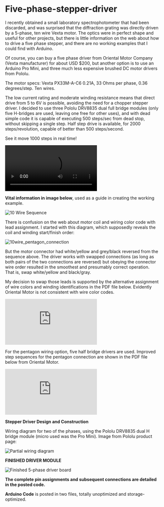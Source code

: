 # Five-phase-stepper-driver

I recently obtained a small laboratory spectrophotometer that had been discarded, and was surprised that the diffraction grating was directly driven by a 5-phase, ten wire Vexta motor. The optics were in perfect shape and useful for other projects, but there is little information on the web about how to drive a five phase stepper, and there are no working examples that I could find with Arduino.

Of course, you can buy a five phase driver from Oriental Motor Company (Vexta manufacturer) for about USD $200, but another option is to use an Arduino Pro Mini, and three much less expensive brushed DC motor drivers from Pololu.

The motor specs: Vexta PX33M-A-C6 0.21A, 33 Ohms per phase, 0.36 degrees/step. Ten wires.

The low current rating and moderate winding resistance means that direct drive from 5 to 6V is possible, avoiding the need for a chopper stepper driver. I decided to use three Pololu DRV8835 dual full bridge modules (only five H-bridges are used, leaving one free for other uses), and with dead simple code it is capable of executing 500 steps/sec from dead stop, without skipping a single step. Half step drive is available, for 2000 steps/revolution, capable of better than 500 steps/second.

See it move 1000 steps in real time!

![Stepper in action (1 minute MP4 video)](https://user-images.githubusercontent.com/5509037/108101833-a85dcb80-703c-11eb-8904-4f843a93893b.MP4)

**Vital information in image below**, used as a guide in creating the working example.

![10 Wire Sequence](https://user-images.githubusercontent.com/5509037/108101734-7ea4a480-703c-11eb-8b77-20ec248bf927.png)

There is confusion on the web about motor coil and wiring color code with lead assignment. I started with this diagram, which supposedly reveals the coil and winding start/finish order:

![10wire_pentagon_connection](https://user-images.githubusercontent.com/5509037/108101765-8c5a2a00-703c-11eb-8ffc-eda13e6816d4.png)

But the motor connector had white/yellow and grey/black reversed from the sequence above. The driver works with swapped connections (as long as both pairs of the two connections are reversed) but obeying the connector wire order resulted in the smoothest and presumably correct operation. That is, swap white/yellow and black/gray.

My decision to swap those leads is supported by the alternative assignment of wire colors and winding identifications in the PDF file below. Evidently Oriental Motor is not consistent with wire color codes. 

![5_Phase_Penta_Connection.pdf (44.9 KB)](https://github.com/jremington/Five-phase-stepper-driver/files/5990560/5_Phase_Penta_Connection.pdf)

For the pentagon wiring option, five half bridge drivers are used. Improved step sequences for the pentagon connection are shown in the PDF file below from Oriental Motor.

![10wire_pentagon_connection (pdf)](https://github.com/jremington/Five-phase-stepper-driver/files/5990584/vexta_pentagon_phase_sequence.pdf)

**Stepper Driver Design and Construction**

Wiring diagram for two of the phases, using the Pololu DRV8835 dual H bridge module (micro used was the Pro Mini).  Image from Pololu product page: 

![Partial wiring diagram](https://forum.pololu.com/uploads/default/original/2X/2/2d3e2b9c3bdfc6a51cb122b177fbec8df0921917.png)

**FINISHED DRIVER MODULE**

![Finished 5-phase driver board](https://forum.pololu.com/uploads/default/optimized/2X/a/a757dba4a2396a110fadecf0d8af845cf63d9c08_2_597x500.jpeg)

**The complete pin assignments and subsequent connections are detailed in the posted code.**

**Arduino Code** is posted in two files, totally unoptimized and storage-optimized.





